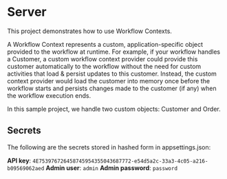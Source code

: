 # Server

This project demonstrates how to use Workflow Contexts.

A Workflow Context represents a custom, application-specific object provided to the workflow at runtime.
For example, if your workflow handles a Customer, a custom workflow context provider could provide this customer automatically to the workflow without the need for custom activities that load & persist updates to this customer.
Instead, the custom context provider would load the customer into memory once before the workflow starts and persists changes made to the customer (if any) when the workflow execution ends.

In this sample project, we handle two custom objects: Customer and Order.

## Secrets
The following are the secrets stored in hashed form in appsettings.json:

**API key**: `4E753976726458745954355043687772-e54d5a2c-33a3-4c05-a216-b09569062aed`
**Admin user**: `admin`
**Admin password**: `password`
